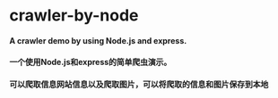 # crawler-by-node
#### A crawler demo by using Node.js and express.
#### 一个使用Node.js和express的简单爬虫演示。
#### 可以爬取信息网站信息以及爬取图片，可以将爬取的信息和图片保存到本地
